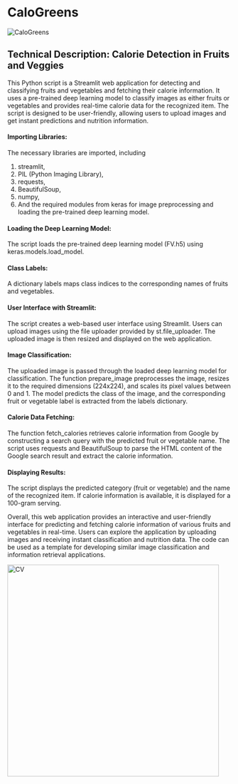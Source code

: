 # CaloGreens

![CaloGreens](https://github.com/Shreyanthds/CaloGreens/assets/115062429/5ffd0fe4-2e52-4ed8-a008-aeb20ac8af37)


## Technical Description: Calorie Detection in Fruits and Veggies

This Python script is a Streamlit web application for detecting and classifying fruits and vegetables and fetching their calorie information. It uses a pre-trained deep learning model to classify images as either fruits or vegetables and provides real-time calorie data for the recognized item. The script is designed to be user-friendly, allowing users to upload images and get instant predictions and nutrition information.



#### Importing Libraries:
The necessary libraries are imported, including 
1. streamlit,
2. PIL (Python Imaging Library),
3. requests,
4. BeautifulSoup,
5. numpy,
6. And the required modules from keras for image preprocessing and loading the pre-trained deep learning model.

#### Loading the Deep Learning Model: 
The script loads the pre-trained deep learning model (FV.h5) using keras.models.load_model.

#### Class Labels: 
A dictionary labels maps class indices to the corresponding names of fruits and vegetables.

#### User Interface with Streamlit: 
The script creates a web-based user interface using Streamlit. Users can upload images using the file uploader provided by st.file_uploader. The uploaded image is then resized and displayed on the web application.

#### Image Classification:
The uploaded image is passed through the loaded deep learning model for classification. The function prepare_image preprocesses the image, resizes it to the required dimensions (224x224), and scales its pixel values between 0 and 1. The model predicts the class of the image, and the corresponding fruit or vegetable label is extracted from the labels dictionary.

#### Calorie Data Fetching: 
The function fetch_calories retrieves calorie information from Google by constructing a search query with the predicted fruit or vegetable name. The script uses requests and BeautifulSoup to parse the HTML content of the Google search result and extract the calorie information.

#### Displaying Results: 
The script displays the predicted category (fruit or vegetable) and the name of the recognized item. If calorie information is available, it is displayed for a 100-gram serving.


Overall, this web application provides an interactive and user-friendly interface for predicting and fetching calorie information of various fruits and vegetables in real-time. Users can explore the application by uploading images and receiving instant classification and nutrition data. The code can be used as a template for developing similar image classification and information retrieval applications.



<img width="476" alt="CV" src="https://github.com/Shreyanthds/CaloGreens/assets/115062429/56b528f0-cf37-4284-acaf-99d44d6ee2ad">



